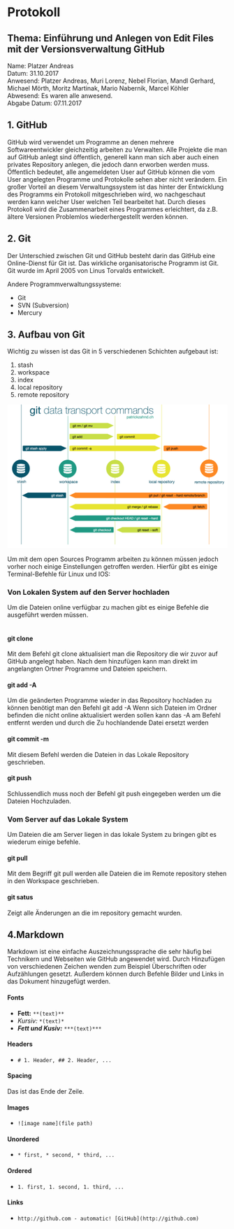 # Protokoll

## Thema: Einführung und Anlegen von Edit Files mit der Versionsverwaltung GitHub

Name: Platzer Andreas <br>
Datum: 31.10.2017 <br>
Anwesend: Platzer Andreas, Muri Lorenz, Nebel Florian, Mandl Gerhard, Michael Mörth, Moritz Martinak, Mario Nabernik, Marcel Köhler <br>
Abwesend: Es waren alle anwesend. <br>
Abgabe Datum: 07.11.2017 <br>

## 1. GitHub
GitHub wird verwendet um Programme an denen mehrere Softwareentwickler gleichzeitig arbeiten zu Verwalten. Alle Projekte die man auf GitHub 
anlegt sind öffentlich, generell kann man sich aber auch einen privates Repository anlegen, die jedoch dann erworben
werden muss. Öffentlich bedeutet, alle angemeldeten User auf GitHub können die vom User angelegten Programme und Protokolle sehen 
aber nicht verändern. Ein großer Vorteil an diesem Verwaltungssystem ist das hinter der Entwicklung des Programms ein Protokoll mitgeschrieben wird, wo nachgeschaut werden kann
welcher User welchen Teil bearbeitet hat. Durch dieses Protokoll wird die Zusammenarbeit eines Programmes erleichtert,
da z.B. ältere Versionen Problemlos wiederhergestellt werden können.  

## 2. Git
Der Unterschied zwischen Git und GitHub besteht darin das GitHub eine Online-Dienst für Git ist. Das wirkliche organisatorische Programm 
ist Git. Git wurde im April 2005 von Linus Torvalds entwickelt.

Andere Programmverwaltungssysteme:

* Git
* SVN (Subversion)
* Mercury

## 3. Aufbau von Git

Wichtig zu wissen ist das Git in 5 verschiedenen Schichten aufgebaut ist:

1. stash 
1. workspace 
1. index 
1. local repository 
1. remote repository 

![Git-Commands](git_data_transport_commands.png)




Um mit dem open Sources Programm arbeiten zu können müssen jedoch vorher noch einige Einstellungen getroffen werden.
Hierfür gibt es einige Terminal-Befehle für Linux und IOS:

### **Von Lokalen System auf den Server hochladen**

Um die Dateien online verfügbar zu machen gibt es einige Befehle die ausgeführt werden müssen. <br> <br>


#### git clone

Mit dem Befehl git clone aktualisiert man die Repository die wir zuvor auf GitHub angelegt haben.
Nach dem hinzufügen kann man direkt im angelangten Ortner Programme und Dateien speichern.


#### git add -A

Um die geänderten Programme wieder in das Repository hochladen zu können benötigt man den Befehl git add -A 
Wenn sich Dateien im Ordner befinden die nicht online aktualisiert werden sollen kann das -A am Befehl entfernt werden und durch die 
Zu hochlandende Datei ersetzt werden 


#### git commit -m

Mit diesem Befehl werden die Dateien in das Lokale Repository geschrieben.


#### git push

Schlussendlich muss noch der Befehl git push eingegeben werden um die Dateien Hochzuladen.




### **Vom Server auf das Lokale System** 

Um Dateien die am Server liegen in das lokale System zu bringen gibt es wiederum einige befehle.


#### git pull

Mit dem Begriff git pull werden alle Dateien die im Remote repository stehen in den Workspace geschrieben.


#### git satus 

Zeigt alle Änderungen an die im repository gemacht wurden.


## 4.Markdown

Markdown ist eine einfache Auszeichnungssprache die sehr häufig bei Technikern und Webseiten wie GitHub angewendet wird.
Durch Hinzufügen von verschiedenen Zeichen wenden zum Beispiel Überschriften oder Aufzählungen gesetzt. Außerdem können durch Befehle Bilder und Links in das Dokument hinzugefügt werden.

#### Fonts
* **Fett:**  `**(text)**`
* *Kursiv:*  `*(text)*`
* ***Fett und Kusiv:*** `***(text)***`

#### Headers
* `# 1. Header, ## 2. Header, ...`

#### Spacing
Das ist das Ende der Zeile.<br>

#### Images
* `![image name](file path)`

#### Unordered
* `* first, * second, * third, ...`

#### Ordered
* `1. first, 1. second, 1. third, ...`

#### Links
* `http://github.com - automatic!
[GitHub](http://github.com)`






